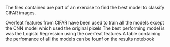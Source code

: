 The files contained are part of an exercise to find the best model to classify CIFAR images.

Overfeat features from CIFAR have been used to train all the models except the CNN model which used the original pixels
The best performing model is was the Logistc Regression using the overfeat features
A table containing the perfomance of all the models can be founf on the results notebook

